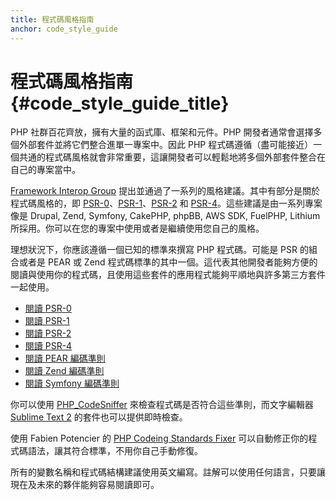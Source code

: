 ```yaml
---
title: 程式碼風格指南
anchor: code_style_guide
---
```


# 程式碼風格指南  {#code_style_guide_title}

PHP 社群百花齊放，擁有大量的函式庫、框架和元件。PHP 開發者通常會選擇多個外部套件並將它們整合進單一專案中。因此 PHP 程式碼遵循（盡可能接近）一個共通的程式碼風格就會非常重要，這讓開發者可以輕鬆地將多個外部套件整合在自己的專案當中。

[Framework Interop Group][fig] 提出並通過了一系列的風格建議。其中有部分是關於程式碼風格的，即 [PSR-0][psr0]、[PSR-1][psr1]、[PSR-2][psr2] 和 [PSR-4][psr4]。這些建議是由一系列專案像是 Drupal, Zend, Symfony, CakePHP, phpBB, AWS SDK, FuelPHP, Lithium 所採用。你可以在您的專案中使用或者是繼續使用您自己的風格。

理想狀況下，你應該遵循一個已知的標準來撰寫 PHP 程式碼。可能是 PSR 的組合或者是 PEAR 或 Zend 程式碼標準的其中一個。這代表其他開發者能夠方便的閱讀與使用你的程式碼，且使用這些套件的應用程式能夠平順地與許多第三方套件一起使用。

* [閱讀 PSR-0][psr0]
* [閱讀 PSR-1][psr1]
* [閱讀 PSR-2][psr2]
* [閱讀 PSR-4][psr4]
* [閱讀 PEAR 編碼準則][pear-cs]
* [閱讀 Zend 編碼準則][zend-cs]
* [閱讀 Symfony 編碼準則][symfony-cs]

你可以使用 [PHP_CodeSniffer][phpcs] 來檢查程式碼是否符合這些準則，而文字編輯器 [Sublime Text 2][st-cs] 的套件也可以提供即時檢查。

使用 Fabien Potencier 的 [PHP Codeing Standards Fixer][phpcsfixer] 可以自動修正你的程式碼語法，讓其符合標準，不用你自己手動修復。

所有的變數名稱和程式碼結構建議使用英文編寫。註解可以使用任何語言，只要讓現在及未來的夥伴能夠容易閱讀即可。

[fig]: http://www.php-fig.org/
[psr0]: https://github.com/php-fig/fig-standards/blob/master/accepted/PSR-0.md
[psr1]: https://github.com/php-fig/fig-standards/blob/master/accepted/PSR-1-basic-coding-standard.md
[psr2]: https://github.com/php-fig/fig-standards/blob/master/accepted/PSR-2-coding-style-guide.md
[psr4]: https://github.com/php-fig/fig-standards/blob/master/accepted/PSR-4-autoloader.md
[pear-cs]: http://pear.php.net/manual/en/standards.php
[zend-cs]: http://framework.zend.com/wiki/display/ZFDEV2/Coding+Standards
[symfony-cs]: http://symfony.com/doc/current/contributing/code/standards.html
[phpcs]: http://pear.php.net/package/PHP_CodeSniffer/
[st-cs]: https://github.com/benmatselby/sublime-phpcs
[phpcsfixer]: http://cs.sensiolabs.org/
